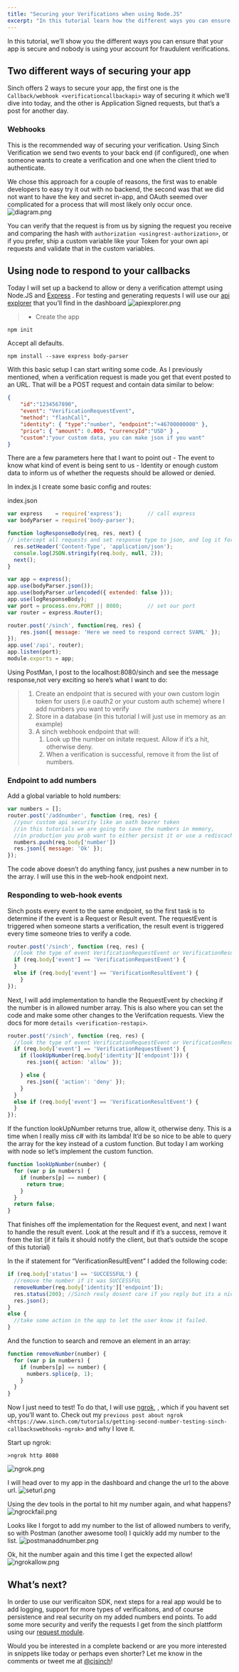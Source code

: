 ```yaml
---
title: "Securing your Verifications when using Node.JS"
excerpt: "In this tutorial learn how the different ways you can ensure that your app is secure and nobody is using your account for fraudulent verifications."
---
```

In this tutorial, we’ll show you the different ways you can ensure that your app is secure and nobody is using your account for fraudulent verifications.

## Two different ways of securing your app

Sinch offers 2 ways to secure your app, the first one is the `Callback/webhook <verificationcallbackapi>` way of securing it which we’ll dive into today, and the other is Application Signed requests, but that’s a post for another day.

### Webhooks

This is the recommended way of securing your verification. Using Sinch Verification we send two events to your back end (if configured), one when someone wants to create a verification and one when the client tried to authenticate.

We chose this approach for a couple of reasons, the first was to enable developers to easy try it out with no backend, the second was that we did not want to have the key and secret in-app, and OAuth seemed over complicated for a process that will most likely only occur once.
![diagram.png](https://files.readme.io/d51cc29-diagram.png)

You can verify that the request is from us by signing the request you receive and comparing the hash with `authorization <usingrest-authorization>`, or if you prefer, ship a custom variable like your Token for your own api requests and validate that in the custom variables.

## Using node to respond to your callbacks

Today I will set up a backend to allow or deny a verification attempt using Node.JS and [Express](http://expressjs.com/) . For testing and generating requests I will use our [api explorer](https://portal.sinch.com/#/apps) that you’ll find in the dashboard
![apiexplorer.png](https://files.readme.io/7b820fb-apiexplorer.png)

>   - Create the app

```shell
npm init
```

Accept all defaults.

```shell
npm install --save express body-parser
```

With this basic setup I can start writing some code. As I previously mentioned, when a verification request is made you get that event posted to an URL. That will be a POST request and contain data similar to below:

```json
{
    "id":"1234567890",
    "event": "VerificationRequestEvent",
    "method": "flashCall",
    "identity": { "type":"number", "endpoint":"+46700000000" },
    "price": { "amount": 0.005, "currencyId":"USD" } ,
    "custom":"your custom data, you can make json if you want"
}
```

There are a few parameters here that I want to point out - The event to know what kind of event is being sent to us - Identity or enough custom data to inform us of whether the requests should be allowed or denied.

In index.js I create some basic config and routes:

index.json

```javascript
var express    = require('express');        // call express
var bodyParser = require('body-parser');

function logResponseBody(req, res, next) {
// intercept all requests and set response type to json, and log it for debug
  res.setHeader('Content-Type', 'application/json');
  console.log(JSON.stringify(req.body, null, 2));
  next();
}

var app = express();
app.use(bodyParser.json());
app.use(bodyParser.urlencoded({ extended: false }));
app.use(logResponseBody);
var port = process.env.PORT || 8080;        // set our port
var router = express.Router();

router.post('/sinch', function(req, res) {
    res.json({ message: 'Here we need to respond correct SVAML' });
});
app.use('/api', router);
app.listen(port);
module.exports = app;
```

Using PostMan, I post to the localhost:8080/sinch and see the message response,not very exciting so here’s what I want to do:

> 1.  Create an endpoint that is secured with your own custom login token for users (i.e oauth2 or your custom auth scheme) where I add numbers you want to verify
> 2.  Store in a database (in this tutorial I will just use in memory as an example)
> 3.  A sinch webhook endpoint that will:
>     1.  Look up the number on initate request. Allow if it’s a hit, otherwise deny.
>     2.  When a verification is successful, remove it from the list of numbers.

### Endpoint to add numbers

Add a global variable to hold numbers:

```javascript
var numbers = [];
router.post('/addnumber', function (req, res) {
  //your custom api security like an oath bearer token
  //in this tutorials we are going to save the numbers in memory,
  //in production you prob want to either persist it or use a rediscache or similiar
  numbers.push(req.body['number'])
  res.json({ message: 'Ok' });
});
```

The code above doesn’t do anything fancy, just pushes a new number in to the array. I will use this in the web-hook endpoint next.

### Responding to web-hook events

Sinch posts every event to the same endpoint, so the first task is to determine if the event is a Request or Result event. The requestEvent is triggered when someone starts a verification, the result event is triggered every time someone tries to verify a code.

```javascript
router.post('/sinch', function (req, res) {
  //look the type of event VerificationRequestEvent or VerificationResultEvent
  if (req.body['event'] == 'VerificationRequestEvent') {
  }
  else if (req.body['event'] == 'VerificationResultEvent') {
    }
});
```

Next, I will add implementation to handle the RequestEvent by checking if the number is in allowed number array. This is also where you can set the code and make some other changes to the Veriifcation requests. View the docs for more `details <verification-restapi>`.

```javascript
router.post('/sinch', function (req, res) {
  //look the type of event VerificationRequestEvent or VerificationResultEvent
  if (req.body['event'] == 'VerificationRequestEvent') {
    if (lookUpNumber(req.body['identity']['endpoint'])) {
      res.json({ action: 'allow' });

    } else {
      res.json({ 'action': 'deny' });
    }
  }
  else if (req.body['event'] == 'VerificationResultEvent') {
  }
});
```

If the function lookUpNumber returns true, allow it, otherwise deny. This is a time when I really miss c\# with its lambda\! It’d be so nice to be able to query the array for the key instead of a custom function. But today I am working with node so let’s implement the custom function.

```javascript
function lookUpNumber(number) {
  for (var p in numbers) {
    if (numbers[p] == number) {
      return true;
    }
  }
  return false;
}
```

That finishes off the implementation for the Request event, and next I want to handle the result event. Look at the result and if it’s a success, remove it from the list (if it fails it should notify the client, but that’s outside the scope of this tutorial)

In the if statement for “VerificationResultEvent” I added the following code:

```javascript
if (req.body['status'] == 'SUCCESSFUL') {
  //remove the number if it was SUCCESSFUL
  removeNumber(req.body['identity']['endpoint']);
  res.status(200); //Sinch realy dosent care if you reply but its a nice gesture to reply to us :D
  res.json();
}
else {
  //take some action in the app to let the user know it failed.
}
```

And the function to search and remove an element in an array:

```javascript
function removeNumber(number) {
  for (var p in numbers) {
    if (numbers[p] == number) {
      numbers.splice(p, 1);
    }
  }
}
```

Now I just need to test\! To do that, I will use [ngrok](https://ngrok.com/), , which if you havent set up, you’ll want to. Check out my `previous post about ngrok <https://www.sinch.com/tutorials/getting-second-number-testing-sinch-callbackswebhooks-ngrok>` and why I love it.

Start up ngrok:

```shell
>ngrok http 8080
```
![ngrok.png](https://files.readme.io/2daa49d-ngrok.png)

I will head over to my app in the dashboard and change the url to the above url.
![seturl.png](https://files.readme.io/5b49eb8-seturl.png)

Using the dev tools in the portal to hit my number again, and what happens?
![ngrockfail.png](https://files.readme.io/8c0d74d-ngrockfail.png)

Looks like I forgot to add my number to the list of allowed numbers to verify, so with Postman (another awesome tool) I quickly add my number to the list.
![postmanaddnumber.png](https://files.readme.io/93569c7-postmanaddnumber.png)

Ok, hit the number again and this time I get the expected allow\!
![ngrokallow.png](https://files.readme.io/600ddab-ngrokallow.png)

## What’s next?

In order to use our verificaiton SDK, next steps for a real app would be to add logging, support for more types of verificaitons, and of course persistence and real security on my added numbers end points. To add some more security and verify the requests I get from the sinch plattform using our [request module](https://www.npmjs.com/package/sinch-request).

Would you be interested in a complete backend or are you more interested in snippets like today or perhaps even shorter? Let me know in the comments or tweet me at [@cjsinch](https://twitter.com/cjsinch)\!